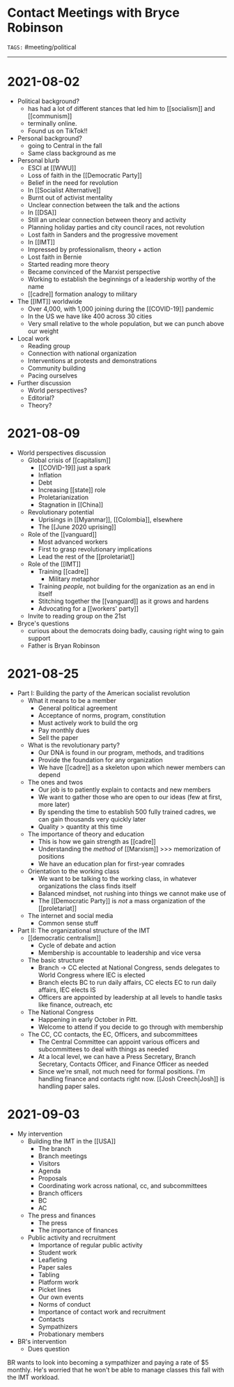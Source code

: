 # Contact Meetings with Bryce Robinson
`TAGS:` #meeting/political 

---
# 2021-08-02
- Political background?
	- has had a lot of different stances that led him to [[socialism]] and [[communism]]
	- terminally online.
	- Found us on TikTok!!
- Personal background?
	- going to Central in the fall
	- Same class background as me
- Personal blurb
	- ESCI at [[WWU]]
	- Loss of faith in the [[Democratic Party]]
	- Belief in the need for revolution
	- In [[Socialist Alternative]]
	- Burnt out of activist mentality
	- Unclear connection between the talk and the actions
	- In [[DSA]]
	- Still an unclear connection between theory and activity
	- Planning holiday parties and city council races, not revolution
	- Lost faith in Sanders and the progressive movement
	- In [[IMT]]
	- Impressed by professionalism, theory + action
	- Lost faith in Bernie
	- Started reading more theory
	- Became convinced of the Marxist perspective
	- Working to establish the beginnings of a leadership worthy of the name
	- [[cadre]] formation analogy to military 
- The [[IMT]] worldwide
	- Over 4,000, with 1,000 joining during the [[COVID-19]] pandemic
	- In the US we have like 400 across 30 cities
	- Very small relative to the whole population, but we can punch above our weight
- Local work
	- Reading group
	- Connection with national organization
	- Interventions at protests and demonstrations
	- Community building
	- Pacing ourselves
- Further discussion
	- World perspectives?
	- Editorial?
	- Theory?

# 2021-08-09
- World perspectives discussion
	- Global crisis of [[capitalism]]
		- [[COVID-19]] just a spark
		- Inflation
		- Debt
		- Increasing [[state]] role
		- Proletarianization
		- Stagnation in [[China]]
	- Revolutionary potential
		- Uprisings in [[Myanmar]], [[Colombia]], elsewhere
		- The [[June 2020 uprising]]
	- Role of the [[vanguard]]
		- Most advanced workers
		- First to grasp revolutionary implications
		- Lead the rest of the [[proletariat]]
	- Role of the [[IMT]]
		- Training [[cadre]]
			- Military metaphor
		- Training *people,* not building for the organization as an end in itself
		- Stitching together the [[vanguard]] as it grows and hardens
		- Advocating for a [[workers' party]]
	- Invite to reading group on the 21st
- Bryce's questions
	- curious about the democrats doing badly, causing right wing to gain support
	- Father is Bryan Robinson

# 2021-08-25
- Part I: Building the party of the American socialist revolution
	- What it means to be a member
		- General political agreement
		- Acceptance of norms, program, constitution
		- Must actively work to build the org
		- Pay monthly dues
		- Sell the paper
	- What is the revolutionary party?
		- Our DNA is found in our program, methods, and traditions
		- Provide the foundation for any organization
		- We have [[cadre]] as a skeleton upon which newer members can depend
	- The ones and twos
		- Our job is to patiently explain to contacts and new members
		- We want to gather those who are open to our ideas (few at first, more later)
		- By spending the time to establish 500 fully trained cadres, we can gain thousands very quickly later
		- Quality > quantity at this time
	- The importance of theory and education
		- This is how we gain strength as [[cadre]]
		- Understanding the *method* of [[Marxism]] >>> memorization of positions
		- We have an education plan for first-year comrades
	- Orientation to the working class
		- We want to be talking to the working class, in whatever organizations the class finds itself
		- Balanced mindset, not rushing into things we cannot make use of
		- The [[Democratic Party]] is *not* a mass organization of the [[proletariat]]
	- The internet and social media
		- Common sense stuff
- Part II: The organizational structure of the IMT
	- [[democratic centralism]]
		- Cycle of debate and action
		- Membership is accountable to leadership and vice versa
	- The basic structure
		- Branch -> CC elected at National Congress, sends delegates to World Congress where IEC is elected
		- Branch elects BC to run daily affairs, CC elects EC to run daily affairs, IEC elects IS
		- Officers are appointed by leadership at all levels to handle tasks like finance, outreach, etc
	- The National Congress
		- Happening in early October in Pitt. 
		- Welcome to attend if you decide to go through with membership
	- The CC, CC contacts, the EC, Officers, and subcommittees
		- The Central Committee can appoint various officers and subcommittees to deal with things as needed
		- At a local level, we can have a Press Secretary, Branch Secretary, Contacts Officer, and Finance Officer as needed
		- Since we're small, not much need for formal positions. I'm handling finance and contacts right now. [[Josh Creech|Josh]] is handling paper sales. 


# 2021-09-03
- My intervention
	- Building the IMT in the [[USA]]
		- The branch
		- Branch meetings
		- Visitors
		- Agenda
		- Proposals
		- Coordinating work across national, cc, and subcommittees
		- Branch officers
		- BC
		- AC
	- The press and finances
		- The press
		- The importance of finances
	- Public activity and recruitment
		- Importance of regular public activity
		- Student work
		- Leafleting
		- Paper sales
		- Tabling
		- Platform work
		- Picket lines
		- Our own events
		- Norms of conduct 
		- Importance of contact work and recruitment
		- Contacts
		- Sympathizers
		- Probationary members
- BR's intervention
	- Dues question

BR wants to look into becoming a sympathizer and paying a rate of $5 monthly. He's worried that he won't be able to manage classes this fall with the IMT workload. 